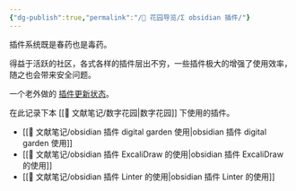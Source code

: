 ```yaml
---
{"dg-publish":true,"permalink":"/🌱 花园导览/Σ obsidian 插件/"}
---
```



插件系统既是春药也是毒药。

得益于活跃的社区，各式各样的插件层出不穷，一些插件极大的增强了使用效率，随之也会带来安全问题。

一个老外做的 [插件更新状态](https://obsidian-plugin-stats.vercel.app/new)。

在此记录下本 [[🌿 文献笔记/数字花园\|数字花园]] 下使用的插件。

- [[🌿 文献笔记/obsidian 插件 digital garden 使用\|obsidian 插件 digital garden 使用]] 
- [[🌿 文献笔记/obsidian 插件 ExcaliDraw 的使用\|obsidian 插件 ExcaliDraw 的使用]]
- [[🌿 文献笔记/obsidian 插件 Linter 的使用\|obsidian 插件 Linter 的使用]]


